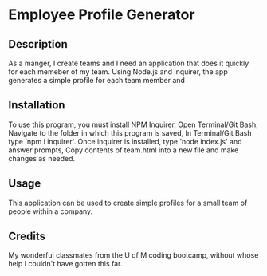# Employee Profile Generator

## Description
As a manger, I create teams and I need an application that does it quickly for each memeber of my team. Using Node.js and inquirer, the app generates a simple profile for each team member and 

## Installation
 To use this program, you must install NPM Inquirer, Open Terminal/Git Bash, Navigate to the folder in which this program is saved, In Terminal/Git Bash type 'npm i inquirer'.  Once inquirer is installed, type 'node index.js' and answer prompts, Copy contents of team.html into a new file and make changes as needed. 

## Usage
This application can be used to create simple profiles for a small team of people within a company.

## Credits
My wonderful classmates from the U of M coding bootcamp, without whose help I couldn't have gotten this far.
